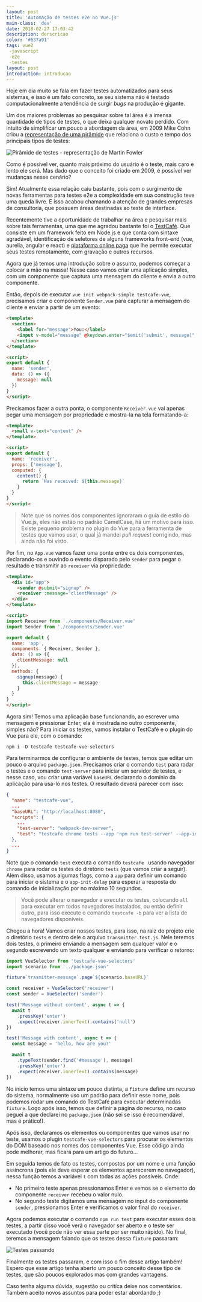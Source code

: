 ```yaml
---
layout: post
title: 'Automação de testes e2e no Vue.js'
main-class: 'dev'
date: 2018-02-27 17:03:42 
description: derscricao
color: '#637a91'
tags: vue2
 -javascript
 -e2e
 -testes
layout: post
introduction: introducao
---
```


Hoje em dia muito se fala em fazer testes automatizados para seus sistemas, e isso é um fato concreto, se seu sistema não é testado computacionalmente a tendência de surgir *bugs* na produção é gigante.

Um dos maiores problemas ao pesquisar sobre tal área é a imensa quantidade de tipos de testes, o que deixa qualquer novato perdido. Com intuito de simplificar um pouco a abordagem da área, em 2009 Mike Cohn criou a [representação de uma pirâmide](https://www.mountaingoatsoftware.com/blog/the-forgotten-layer-of-the-test-automation-pyramid) que relaciona o custo e tempo dos principais tipos de testes:

![Pirâmide de testes - representação de Martin Fowler](https://martinfowler.com/bliki/images/testPyramid/test-pyramid.png)

Como é possível ver, quanto mais próximo do usuário é o teste, mais caro e lento ele será. Mas dado que o conceito foi criado em 2009, é possível ver mudanças nesse cenário?

Sim! Atualmente essa relação caiu bastante, pois com o surgimento de novas ferramentas para testes e2e a complexidade em sua construção teve uma queda livre. E isso acabou chamando a atenção de grandes empresas de consultoria, que possuem áreas destinadas ao teste de interface.

Recentemente tive a oportunidade de trabalhar na área e pesquisar mais sobre tais ferramentas, uma que me agradou bastante foi o [TestCafé](devexpress.github.io/testcafe). Que consiste em um framework feito em Node.js e que conta com sintaxe agradável, identificação de seletores de alguns frameworks front-end (vue, aurelia, angular e react) e [plataforma online paga](https://testcafe.devexpress.com) que lhe permite executar seus testes remotamente, com gravação e outros recursos. 

Agora que já temos uma introdução sobre o assunto, podemos começar a colocar a mão na massa! Nesse caso vamos criar uma aplicação simples, com um componente que captura uma mensagem do cliente e envia a outro componente.

Então, depois de executar `vue init webpack-simple testcafe-vue`, precisamos criar o componente `Sender.vue` para capturar a mensagem do cliente e enviar a partir de um evento:

```html
<template>
  <section>
    <label for="message">You:</label>
    <input v-model="message" @keydown.enter="$emit('submit', message)" id="message" autofocus/>
  </section>
</template>

<script>
export default {
  name: 'sender',
  data: () => ({
    message: null
  })
}
</script>
```

Precisamos fazer a outra ponta, o componente `Receiver.vue` vai apenas pegar uma mensagem por propriedade e mostra-la na tela formatando-a:

```html
<template>
  <small v-text="content" />
</template>

<script>
export default {
  name: 'receiver',
  props: ['message'],
  computed: {
    content() {
      return `Has received: ${this.message}`
    }
  }
}
</script>
```

> Note que os nomes dos componentes ignoraram o guia de estilo do Vue.js, eles não estão no padrão CamelCase, há um motivo para isso. Existe pequeno problema no plugin do Vue para a ferramenta de testes que vamos usar, o qual já mandei *pull request* corrigindo, mas ainda não foi visto.

Por fim, no `App.vue` vamos fazer uma ponte entre os dois componentes, declarando-os e ouvindo o evento disparado pelo `sender` para pegar o resultado e transmitir ao `receiver` via propriedade:

```html
<template>
  <div id="app">
    <sender @submit="signup" />
    <receiver :message="clientMessage" />
  </div>
</template>

<script>
import Receiver from './components/Receiver.vue'
import Sender from './components/Sender.vue'

export default {
  name: 'app',
  components: { Receiver, Sender },
  data: () => ({
    clientMessage: null
  }),
  methods: {
    signup(message) {
      this.clientMessage = message
    }
  }
}
</script>
```

Agora sim! Temos uma aplicação base funcionando, ao escrever uma mensagem e pressionar Enter, ela é mostrada no outro componente, simples não? Para iniciar os testes, vamos instalar o TestCafé e o plugin do Vue para ele, com o comando:

```
npm i -D testcafe testcafe-vue-selectors
```

Para terminarmos de configurar o ambiente de testes, temos que editar um pouco o arquivo `package.json`. Precisamos criar o comando `test` para rodar o testes e o comando `test-server` para iniciar um servidor de testes, e nesse caso, vou criar uma variável `baseURL` declarando o domínio da aplicação para usa-lo nos testes. O resultado deverá parecer com isso:

```json
{
  "name": "testcafe-vue",
  ...
  "baseURL": "http://localhost:8080",
  "scripts": {
    ...
    "test-server": "webpack-dev-server",
    "test": "testcafe chrome tests --app 'npm run test-server' --app-init-delay 10000"
  },
  ...
}
```

Note que o comando `test` executa o comando `testcafe ` usando navegador `chrome` para rodar os testes do diretório `tests` (que vamos criar a seguir). Além disso, usamos algumas flags, como a `app` para definir um comando para iniciar o sistema e o `app-init-delay` para esperar a resposta do comando de inicialização por no máximo 10 segundos.

> Você pode alterar o navegador a executar os testes, colocando `all` para executar em todos navegadores instalados, ou então definir outro, para isso execute o comando `testcafe -b` para ver a lista de navegadores disponíveis.

Chegou a hora! Vamos criar nossos testes, para isso, na raiz do projeto crie o diretório `tests` e dentro dele o arquivo `transmitter.test.js`. Nele teremos dois testes, o primeiro enviando a mensagem sem qualquer valor e o segundo escrevendo um texto qualquer e enviando para verificar o retorno:

```javascript
import VueSelector from 'testcafe-vue-selectors'
import scenario from '../package.json'

fixture`trasmitter-message`.page`${scenario.baseURL}`

const receiver = VueSelector('receiver')
const sender = VueSelector('sender')

test('Message without content', async t => {
  await t
    .pressKey('enter')
    .expect(receiver.innerText).contains('null')
})

test('Message with content', async t => {
  const message = 'hello, how are you?'

  await t
    .typeText(sender.find('#message'), message)
    .pressKey('enter')
    .expect(receiver.innerText).contains(message)
})
```

No ínicio temos uma sintaxe um pouco distinta, a `fixture` define um recurso do sistema, normalmente uso um padrão para definir esse nome, pois podemos rodar um comando do TestCafé para executar determinadas `fixture`. Logo após isso, temos que definir a página do recurso, no caso peguei a que declarei no `package.json` (não sei se isso é recomendável, mas é prático!).

Após isso, declaramos os elementos ou componentes que vamos usar no teste, usamos o plugin `testcafe-vue-selectors` para procurar os elementos do DOM baseado nos nomes dos componentes Vue. Esse código ainda pode melhorar, mas ficará para um artigo do futuro...

Em seguida temos de fato os testes, compostos por um nome e uma função assíncrona (pois ele deve esperar os elementos aparecerem no navegador), nessa função temos a variável `t` com todas as ações possíveis. Onde:

- No primeiro teste apenas pressionamos Enter e vemos se o elemento do componente `receiver` recebeu o valor nulo.
- No segundo teste digitamos uma mensagem no input do componente `sender`, pressionamos Enter e verificamos o valor final do `receiver`.

Agora podemos executar o comando `npm run test` para executar esses dois testes, a partir disso você verá o navegador ser aberto e o teste ser executado (você pode não ver essa parte por ser muito rápido). No final, teremos a mensagem falando que os testes dessa `fixture` passaram:

![Testes passando](/content/images/2018/02/DeepinScreenshot_select-area_20180227135252.png)

Finalmente os testes passaram, e com isso o fim desse artigo também! Espero que esse artigo tenha aberto um pouco  conceito desse tipo de testes, que são poucos explorados mas com grandes vantagens.

Caso tenha alguma dúvida, sugestão ou critíca deixe nos comentários. Também aceito novos assuntos para poder estar abordando ;)
